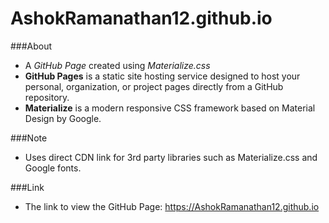 # AshokRamanathan12.github.io

###About

- A *GitHub Page* created using *Materialize.css*
- **GitHub Pages** is a static site hosting service designed to host your personal, organization, or project pages directly from a GitHub repository.
- **Materialize** is a modern responsive CSS framework based on Material Design by Google.

###Note
- Uses direct CDN link for 3rd party libraries such as Materialize.css and Google fonts.

###Link
- The link to view the GitHub Page: https://AshokRamanathan12.github.io
